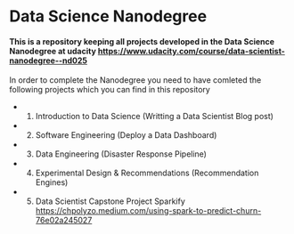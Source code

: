# Data Science Nanodegree

#### This is a repository keeping all projects developed in the Data Science Nanodegree at udacity https://www.udacity.com/course/data-scientist-nanodegree--nd025

In order to complete the Nanodegree you need to have comleted the following projects which you can find in this repository

- 1. Introduction to Data Science (Writting a Data Scientist Blog post)
- 2. Software Engineering (Deploy a Data Dashboard)
- 3. Data Engineering (Disaster Response Pipeline)
- 4. Experimental Design & Recommendations (Recommendation Engines)
- 5. Data Scientist Capstone Project Sparkify https://chpolyzo.medium.com/using-spark-to-predict-churn-76e02a245027
